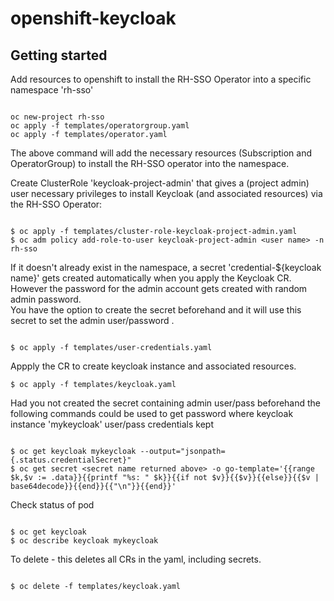 # openshift-keycloak



## Getting started

Add resources to openshift to install the RH-SSO Operator into a specific namespace 'rh-sso' 


```

oc new-project rh-sso
oc apply -f templates/operatorgroup.yaml
oc apply -f templates/operator.yaml

```

The above command will add the necessary resources (Subscription and OperatorGroup) to install the RH-SSO operator into the namespace. 

Create ClusterRole 'keycloak-project-admin' that gives a (project admin) user necessary privileges to install Keycloak (and associated resources) via the RH-SSO Operator: 

```

$ oc apply -f templates/cluster-role-keycloak-project-admin.yaml 
$ oc adm policy add-role-to-user keycloak-project-admin <user name> -n rh-sso

```

If it doesn't already exist in the namespace, a secret 'credential-${keycloak name}' gets created automatically when you apply the Keycloak CR. However the password for the admin account gets created with random admin password.  
You have the option to create the secret beforehand and it will use this secret to set the admin user/password .

```

$ oc apply -f templates/user-credentials.yaml 

```

Appply the CR to create keycloak instance and associated resources.

```
$ oc apply -f templates/keycloak.yaml 
```

Had you not created the secret containing admin user/pass beforehand the following commands could be used to get password where keycloak instance 'mykeycloak' user/pass credentials kept 

```

$ oc get keycloak mykeycloak --output="jsonpath={.status.credentialSecret}"
$ oc get secret <secret name returned above> -o go-template='{{range $k,$v := .data}}{{printf "%s: " $k}}{{if not $v}}{{$v}}{{else}}{{$v | base64decode}}{{end}}{{"\n"}}{{end}}'

```

Check status of pod 

```

$ oc get keycloak 
$ oc describe keycloak mykeycloak

```

To delete - this deletes all CRs in the yaml, including secrets.

```

$ oc delete -f templates/keycloak.yaml

```
